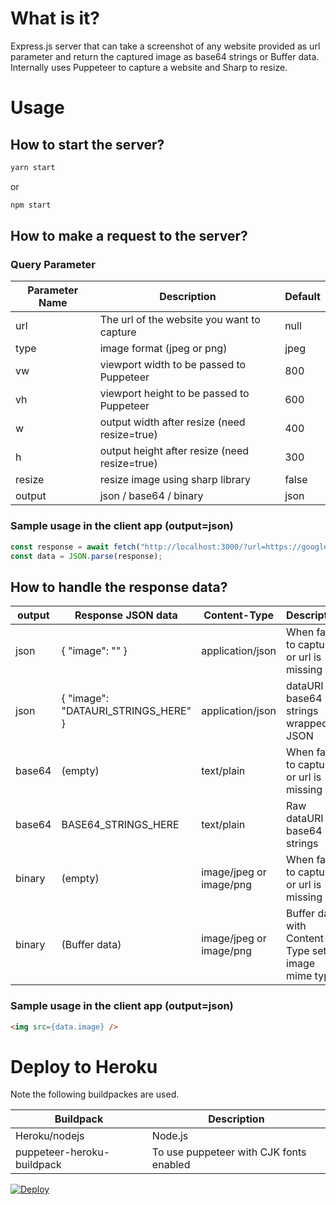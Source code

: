 # What is it?
Express.js server that can take a screenshot of any website provided as url parameter and return the captured image as base64 strings or Buffer data. Internally uses Puppeteer to capture a website and Sharp to resize.

# Usage

## How to start the server?

```bash
yarn start
```
or
```bash
npm start
```

## How to make a request to the server?

### Query Parameter

| Parameter Name | Description                                   | Default |
| -------------- | --------------------------------------------- | ------- |
| url            | The url of the website you want to capture    | null    |
| type           | image format (jpeg or png)                    | jpeg    |
| vw             | viewport width to be passed to Puppeteer      | 800     |
| vh             | viewport height to be passed to Puppeteer     | 600     |
| w              | output width after resize (need resize=true)  | 400     |
| h              | output height after resize (need resize=true) | 300     |
| resize         | resize image using sharp library              | false   |
| output         | json / base64 / binary                        | json    |

### Sample usage in the client app (output=json)

```javascript
const response = await fetch("http://localhost:3000/?url=https://google.com");
const data = JSON.parse(response);
```

## How to handle the response data?

| output | Response JSON data                  | Content-Type            | Description                                          |
| ------ | ----------------------------------- | ----------------------- | ---------------------------------------------------- |
| json   | { "image": "" }                     | application/json        | When failed to capture or url is missing             |
| json   | { "image": "DATAURI_STRINGS_HERE" } | application/json        | dataURI base64 strings wrapped in JSON               |
| base64 | (empty)                             | text/plain              | When failed to capture or url is missing             |
| base64 | BASE64_STRINGS_HERE                 | text/plain              | Raw dataURI base64 strings                           |
| binary | (empty)                             | image/jpeg or image/png | When failed to capture or url is missing             |
| binary | (Buffer data)                       | image/jpeg or image/png | Buffer data with Content-Type set to image mime type |

### Sample usage in the client app (output=json)

```html
<img src={data.image} />
```

# Deploy to Heroku

Note the following buildpackes are used.

| Buildpack                  | Description                             |
| -------------------------- | --------------------------------------- |
| Heroku/nodejs              | Node.js                                 |
| puppeteer-heroku-buildpack | To use puppeteer with CJK fonts enabled |

[![Deploy](https://www.herokucdn.com/deploy/button.png)](https://heroku.com/deploy)


